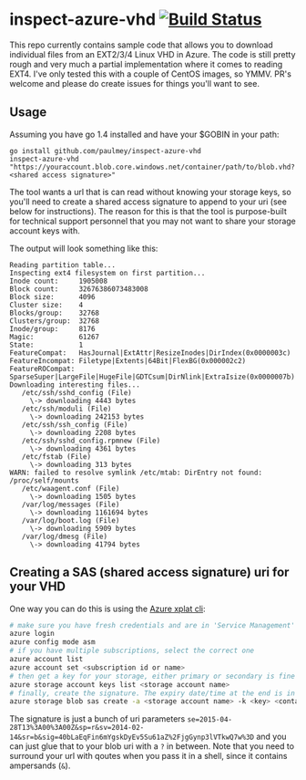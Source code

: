 # inspect-azure-vhd [![Build Status](https://travis-ci.org/paulmey/inspect-azure-vhd.svg?branch=master)](https://travis-ci.org/paulmey/inspect-azure-vhd)

This repo currently contains sample code that allows you to download individual
files from an EXT2/3/4 Linux VHD in Azure. The code is still pretty rough and very much
a partial implementation where it comes to reading EXT4. I've only tested this with a
couple of CentOS images, so YMMV. PR's welcome and please do create issues for things 
you'll want to see.

## Usage

Assuming you have go 1.4 installed and have your $GOBIN in your path:
```
go install github.com/paulmey/inspect-azure-vhd
inspect-azure-vhd "https://youraccount.blob.core.windows.net/container/path/to/blob.vhd?<shared access signature>"
```
The tool wants a url that is can read without knowing your storage keys, so you'll need to create a
shared access signature to append to your uri (see below for instructions). The reason for this is that the tool is purpose-built
for technical support personnel that you may not want to share your storage account keys with.

The output will look something like this:
```
Reading partition table...
Inspecting ext4 filesystem on first partition...
Inode count:     1905008
Block count:     32676386073483008
Block size:      4096
Cluster size:    4
Blocks/group:    32768
Clusters/group:  32768
Inode/group:     8176
Magic:           61267
State:           1
FeatureCompat:   HasJournal|ExtAttr|ResizeInodes|DirIndex(0x0000003c)
FeatureIncompat: Filetype|Extents|64Bit|FlexBG(0x000002c2)
FeatureROCompat: SparseSuper|LargeFile|HugeFile|GDTCsum|DirNlink|ExtraIsize(0x0000007b)
Downloading interesting files...
   /etc/ssh/sshd_config (File) 
     \-> downloading 4443 bytes
   /etc/ssh/moduli (File) 
     \-> downloading 242153 bytes
   /etc/ssh/ssh_config (File) 
     \-> downloading 2208 bytes
   /etc/ssh/sshd_config.rpmnew (File) 
     \-> downloading 4361 bytes
   /etc/fstab (File) 
     \-> downloading 313 bytes
WARN: failed to resolve symlink /etc/mtab: DirEntry not found: /proc/self/mounts
   /etc/waagent.conf (File) 
     \-> downloading 1505 bytes
   /var/log/messages (File) 
     \-> downloading 1161694 bytes
   /var/log/boot.log (File) 
     \-> downloading 5909 bytes
   /var/log/dmesg (File) 
     \-> downloading 41794 bytes
```

## Creating a SAS (shared access signature) uri for your VHD

One way you can do this is using the [Azure xplat cli](http://github.com/Azure/azure-xplat-cli):
```sh
# make sure you have fresh credentials and are in 'Service Management' mode
azure login
azure config mode asm
# if you have multiple subscriptions, select the correct one
azure account list
azure account set <subscription id or name>
# then get a key for your storage, either primary or secondary is fine
azure storage account keys list <storage account name>
# finally, create the signature. The expiry date/time at the end is in UTC
azure storage blob sas create -a <storage account name> -k <key> <container> <blob path> r 2015-06-01T13:00:00
```

The signature is just a bunch of uri parameters `se=2015-04-28T13%3A00%3A00Z&sp=r&sv=2014-02-14&sr=b&sig=40bLaEqFin6mYgskDyEv5Su61aZ%2FjgGynp3lVTkwQ7w%3D`
and you can just glue that to your blob uri with a `?` in between. 
Note that you need to surround your url with qoutes when you pass it in a shell, since it contains ampersands (`&`).
